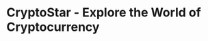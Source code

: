 # CryptoStar - Explore the World of Cryptocurrency

<!-- ![Cryptoverse](https://i.ibb.co/8gh5Jc8/image.png) -->

<!-- ## Introduction
This is a code repository for the corresponding video tutorial. 

In this video, we will create a cryptocurrency app. We're going to use React and multiple APIs powered by https://rapidapi.com.

By the end of this video, you will become the master of working with APIs. -->
